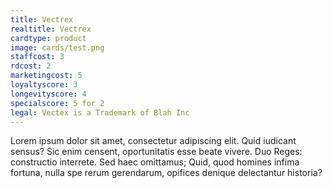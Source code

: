 ```yaml
---
title: Vectrex
realtitle: Vectrex
cardtype: product
image: cards/test.png
staffcost: 3
rdcost: 2
marketingcost: 5
loyaltyscore: 3
longevityscore: 4
specialscore: 5 for 2
legal: Vectex is a Trademark of Blah Inc
---
```


Lorem ipsum dolor sit amet, consectetur adipiscing elit. Quid iudicant sensus? Sic enim censent, oportunitatis esse beate vivere. Duo Reges: constructio interrete. Sed haec omittamus; Quid, quod homines infima fortuna, nulla spe rerum gerendarum, opifices denique delectantur historia?

